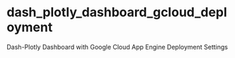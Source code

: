 # dash_plotly_dashboard_gcloud_deployment
Dash-Plotly Dashboard with Google Cloud App Engine Deployment Settings
